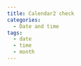 ```yaml
---
title: Calendar2 check
categories:
  - Date and time
tags:
  - date
  - time
  - month
---
```

